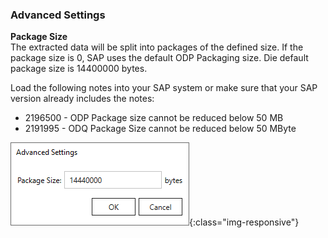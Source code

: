 ### Advanced Settings

**Package Size**<br>
The extracted data will be split into packages of the defined size. 
If the package size is 0, SAP uses the default ODP Packaging size.
Die default package size is 14400000 bytes.

Load the following notes into your SAP system or make sure that your SAP version already includes the notes: <br>
- 2196500 - ODP Package size cannot be reduced below 50 MB <br>
- 2191995 - ODQ Package Size cannot be reduced below 50 MByte <br>

![ODP Advanced Settings](/img/content/odp/advanced-settings.png){:class="img-responsive"}